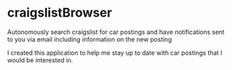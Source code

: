 # craigslistBrowser
Autonomously search craigslist for car postings and have notifications sent to you via email including information on the new posting

I created this application to help me stay up to date with car postings that I would be interested in.
